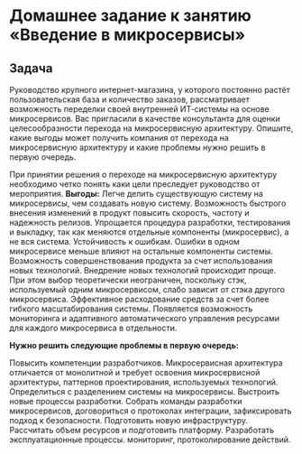 # Домашнее задание к занятию «Введение в микросервисы»

## Задача

Руководство крупного интернет-магазина, у которого постоянно растёт пользовательская база и количество заказов, рассматривает возможность переделки своей внутренней   ИТ-системы на основе микросервисов. 
Вас пригласили в качестве консультанта для оценки целесообразности перехода на микросервисную архитектуру. 
Опишите, какие выгоды может получить компания от перехода на микросервисную архитектуру и какие проблемы нужно решить в первую очередь.


При принятии решения о переходе на микросервисную архитектуру необходимо четко понять каки цели преследует руководство от мероприятия.
**Выгоды:**
Легче делить существующую систему на микросервисы, чем создавать новую систему.
Возможность быстрого внесения изменений в продукт повысить скорость, частоту и надежность релизов. 
Упрощается процедура разработки, тестирования и выкладку, так как меняются отдельные компоненты (микросервис), а не вся система.
Устойчивость к ошибкам. Ошибки в одном микросервисе меньше влияют на остальные компоненты системы.
Возможность совершенствования продукта за счет использования новых технологий. Внедрение новых технологий происходит проще. При этом выбор теоретически неограничен, поскольку стэк, используемый одним микросервисом, слабо зависит от стэка другого микросервиса.
Эффективное расходование средств за счет более гибкого масштабирования системы. Появляется возможность мониторинга и адаптивного автоматического управления ресурсами для каждого микросервиса в отдельности.

**Нужно решить следующие проблемы в первую очередь:**

Повысить компетенции разработчиков. Микросервисная архитектура отличается от монолитной и требует освоения микросервисной архитектуры, паттернов проектирования, используемых технологий.
Определиться с разделением системы на микросервисы.
Выстроить новые процессы разработки. Собрать команды разработки микросервисов, договориться о протоколах интеграции, зафиксировать подход к безопасности.
Подготовить новую инфраструктуру. Рассчитать объем ресурсов и подготовить платформу.
Разработать эксплуатационные процессы. мониторинг, протоколирование действий.